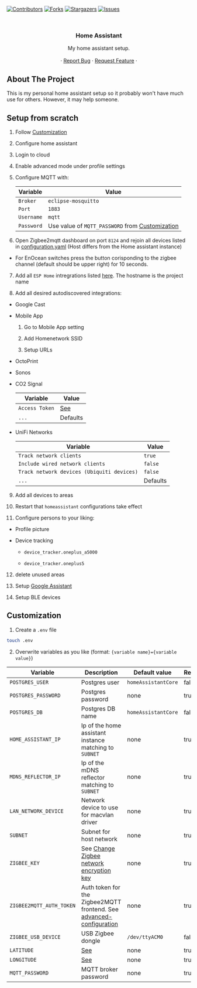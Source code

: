 [![Contributors][contributors-shield]][contributors-url]
[![Forks][forks-shield]][forks-url]
[![Stargazers][stars-shield]][stars-url]
[![Issues][issues-shield]][issues-url]

<!-- PROJECT HEADER -->
<br />
<p align="center">
  <h3 align="center">Home Assistant</h3>

  <p align="center">
    My home assistant setup.
    <br />
    <br />
    ·
    <a href="https://github.com/Beuterei/home-assistant/issues">Report Bug</a>
    ·
    <a href="https://github.com/Beuterei/home-assistant/issues">Request Feature</a>
    ·
  </p>
</p>

<!-- ABOUT THE PROJECT -->

## About The Project

This is my personal home assistant setup so it probably won't have much use for others. However, it may help someone.

## Setup from scratch

1. Follow [Customization](#customization)

2. Configure home assistant

3. Login to cloud

4. Enable advanced mode under profile settings

5. Configure MQTT with:

   | Variable   | Value                                                                  |
   | ---------- | ---------------------------------------------------------------------- |
   | `Broker`   | `eclipse-mosquitto`                                                    |
   | `Port`     | `1883`                                                                 |
   | `Username` | `mqtt`                                                                 |
   | `Password` | Use value of `MQTT_PASSWORD` from [Customization](#customization) |

6. Open Zigbee2mqtt dashboard on port `8124` and rejoin all devices listed in [configuration.yaml](zigbee2mqt/config/configuration.yaml) (Host differs from the Home assistant instance)

- For EnOcean switches press the button corisponding to the zigbee channel (default should be upper right) for 10 seconds.

7. Add all `ESP Home` intregrations listed [here](https://github.com/Beuterei/esp-home#projects). The hostname is the project name

8. Add all desired autodiscovered integrations:

- Google Cast

- Mobile App

  1. Go to Mobile App setting

  2. Add Homenetwork SSID

  3. Setup URLs

- OctoPrint

- Sonos

- CO2 Signal

  | Variable       | Value                             |
  | -------------- | --------------------------------- |
  | `Access Token` | [See](https://www.co2signal.com/) |
  | `...`          | Defaults                          |

- UniFi Networks

  | Variable                                   | Value    |
  | ------------------------------------------ | -------- |
  | `Track network clients`                    | `true`   |
  | `Include wired network clients`            | `false`  |
  | `Track network devices (Ubiquiti devices)` | `false`  |
  | `...`                                      | Defaults |

9. Add all devices to areas

10. Restart that `homeassistant` configurations take effect

11. Configure persons to your liking:

- Profile picture

- Device tracking

  - `device_tracker.oneplus_a5000`

  - `device_tracker.oneplus5`

12. delete unused areas

13. Setup [Google Assistant](https://www.nabucasa.com/config/google_assistant/)

14. Setup BLE devices

## Customization

1. Create a `.env` file

```sh
touch .env
```

2. Overwrite variables as you like (format: `{variable name}={variable value}`)

| Variable                 | Description                                                                                                                                                | Default value       | Required |
| ------------------------ | ---------------------------------------------------------------------------------------------------------------------------------------------------------- | ------------------- | -------- |
| `POSTGRES_USER`          | Postgres user                                                                                                                                              | `homeAssistantCore` | false    |
| `POSTGRES_PASSWORD`      | Postgres password                                                                                                                                          | none                | true     |
| `POSTGRES_DB`            | Postgres DB name                                                                                                                                           | `homeAssistantCore` | false    |
| `HOME_ASSISTANT_IP`      | Ip of the home assistant instance matching to `SUBNET`                                                                                                     | none                | true     |
| `MDNS_REFLECTOR_IP`      | Ip of the mDNS reflector matching to `SUBNET`                                                                                                              | none                | true     |
| `LAN_NETWORK_DEVICE`     | Network device to use for macvlan driver                                                                                                                   | none                | true     |
| `SUBNET`                 | Subnet for host network                                                                                                                                    | none                | true     |
| `ZIGBEE_KEY`             | See [Change Zigbee network encryption key](https://www.zigbee2mqtt.io/advanced/zigbee/03_secure_network.html#change-zigbee-network-encryption-key)         | none                | true     |
| `ZIGBEE2MQTT_AUTH_TOKEN` | Auth token for the Zigbee2MQTT frontend. See [advanced-configuration](https://www.zigbee2mqtt.io/guide/configuration/frontend.html#advanced-configuration) | none                | true     |
| `ZIGBEE_USB_DEVICE`      | USB Zigbee dongle                                                                                                                                          | `/dev/ttyACM0`      | false    |
| `LATITUDE`               | [See](https://www.home-assistant.io/docs/configuration/basic/)                                                                                             | none                | true     |
| `LONGITUDE`              | [See](https://www.home-assistant.io/docs/configuration/basic/)                                                                                             | none                | true     |
| `MQTT_PASSWORD`     | MQTT broker password                                                                                                                                       | none                | true     |

<!-- MARKDOWN LINKS & IMAGES -->
<!-- https://www.markdownguide.org/basic-syntax/#reference-style-links -->

[contributors-shield]: https://img.shields.io/github/contributors/Beuterei/home-assistant.svg?style=flat-square
[contributors-url]: https://github.com/Beuterei/home-assistant/graphs/contributors
[forks-shield]: https://img.shields.io/github/forks/Beuterei/home-assistant.svg?style=flat-square
[forks-url]: https://github.com/Beuterei/home-assistant/network/members
[stars-shield]: https://img.shields.io/github/stars/Beuterei/home-assistant.svg?style=flat-square
[stars-url]: https://github.com/Beuterei/home-assistant/stargazers
[issues-shield]: https://img.shields.io/github/issues/Beuterei/home-assistant.svg?style=flat-square
[issues-url]: https://github.com/Beuterei/home-assistant/issues
[license-shield]: https://img.shields.io/github/license/Beuterei/home-assistant.svg?style=flat-square
